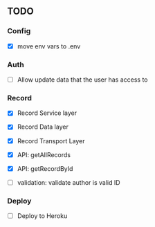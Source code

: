 ## TODO

### Config

- [x] move env vars to .env

### Auth

- [ ] Allow update data that the user has access to

### Record

- [x] Record Service layer
- [x] Record Data layer
- [x] Record Transport Layer

- [x] API: getAllRecords
- [x] API: getRecordById
- [ ] validation: validate author is valid ID

### Deploy

- [ ] Deploy to Heroku
